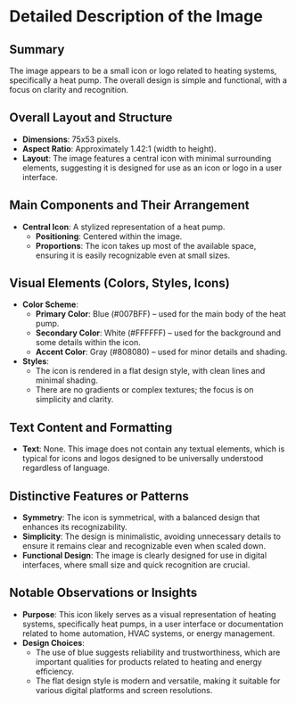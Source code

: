 # Detailed Description of the Image

## Summary
The image appears to be a small icon or logo related to heating systems, specifically a heat pump. The overall design is simple and functional, with a focus on clarity and recognition.

## Overall Layout and Structure
- **Dimensions**: 75x53 pixels.
- **Aspect Ratio**: Approximately 1.42:1 (width to height).
- **Layout**: The image features a central icon with minimal surrounding elements, suggesting it is designed for use as an icon or logo in a user interface.

## Main Components and Their Arrangement
- **Central Icon**: A stylized representation of a heat pump.
  - **Positioning**: Centered within the image.
  - **Proportions**: The icon takes up most of the available space, ensuring it is easily recognizable even at small sizes.

## Visual Elements (Colors, Styles, Icons)
- **Color Scheme**:
  - **Primary Color**: Blue (#007BFF) – used for the main body of the heat pump.
  - **Secondary Color**: White (#FFFFFF) – used for the background and some details within the icon.
  - **Accent Color**: Gray (#808080) – used for minor details and shading.
- **Styles**:
  - The icon is rendered in a flat design style, with clean lines and minimal shading.
  - There are no gradients or complex textures; the focus is on simplicity and clarity.

## Text Content and Formatting
- **Text**: None. This image does not contain any textual elements, which is typical for icons and logos designed to be universally understood regardless of language.

## Distinctive Features or Patterns
- **Symmetry**: The icon is symmetrical, with a balanced design that enhances its recognizability.
- **Simplicity**: The design is minimalistic, avoiding unnecessary details to ensure it remains clear and recognizable even when scaled down.
- **Functional Design**: The image is clearly designed for use in digital interfaces, where small size and quick recognition are crucial.

## Notable Observations or Insights
- **Purpose**: This icon likely serves as a visual representation of heating systems, specifically heat pumps, in a user interface or documentation related to home automation, HVAC systems, or energy management.
- **Design Choices**:
  - The use of blue suggests reliability and trustworthiness, which are important qualities for products related to heating and energy efficiency.
  - The flat design style is modern and versatile, making it suitable for various digital platforms and screen resolutions.